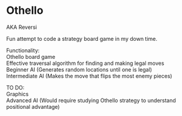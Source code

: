 # Othello
AKA Reversi

Fun attempt to code a strategy board game in my down time.

Functionality:  
Othello board game  
Effective traversal algorithm for finding and making legal moves  
Beginner AI (Generates random locations until one is legal)  
Intermediate AI (Makes the move that flips the most enemy pieces)  

TO DO:  
Graphics  
Advanced AI (Would require studying Othello strategy to understand positional advantage)  
